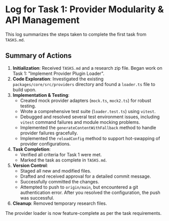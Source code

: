# Log for Task 1: Provider Modularity & API Management

This log summarizes the steps taken to complete the first task from `TASKS.md`.

## Summary of Actions

1.  **Initialization**: Received `TASKS.md` and a research zip file. Began work on Task 1: "Implement Provider Plugin Loader".
2.  **Code Exploration**: Investigated the existing `packages/core/src/providers` directory and found a `loader.ts` file to build upon.
3.  **Implementation & Testing**:
    *   Created mock provider adapters (`mock.ts`, `mock2.ts`) for robust testing.
    *   Wrote a comprehensive test suite (`loader.test.ts`) using `vitest`.
    *   Debugged and resolved several test environment issues, including `vitest` command failures and module mocking problems.
    *   Implemented the `generateContentWithFallback` method to handle provider failures gracefully.
    *   Implemented the `reloadConfig` method to support hot-swapping of provider configurations.
4.  **Task Completion**:
    *   Verified all criteria for Task 1 were met.
    *   Marked the task as complete in `TASKS.md`.
5.  **Version Control**:
    *   Staged all new and modified files.
    *   Drafted and received approval for a detailed commit message.
    *   Successfully committed the changes.
    *   Attempted to push to `origin/main`, but encountered a git authentication error. After you resolved the configuration, the push was successful.
6.  **Cleanup**: Removed temporary research files.

The provider loader is now feature-complete as per the task requirements.
